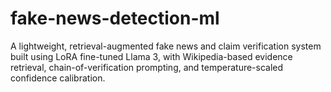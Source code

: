 # fake-news-detection-ml
A lightweight, retrieval-augmented fake news and claim verification system built using LoRA fine-tuned Llama 3, with Wikipedia-based evidence retrieval, chain-of-verification prompting, and temperature-scaled confidence calibration.
